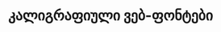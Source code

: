 ---
title: კალიგრაფიული ვებ-ფონტები
priority: 20
layout: collection
active: collections
fonts: ['BPG Irubaqidze', 'BPG Mikheil Stefane', 'KA_LORTKIPANIDZE']
---